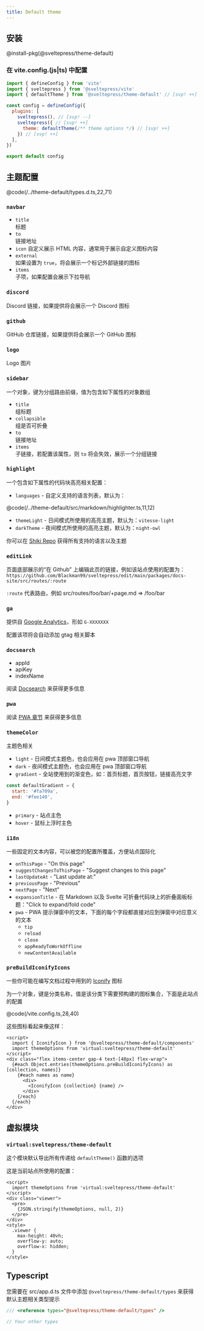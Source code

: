 ```yaml
---
title: Default theme
---
```


## 安装

@install-pkg(@sveltepress/theme-default)

### 在 vite.config.(js|ts) 中配置

```js title="vite.config.(js|ts)"
import { defineConfig } from 'vite'
import { sveltepress } from '@sveltepress/vite'
import { defaultTheme } from '@sveltepress/theme-default' // [svp! ++]

const config = defineConfig({
  plugins: [
    sveltepress(), // [svp! --]
    sveltepress({ // [svp! ++]
      theme: defaultTheme(/** theme options */) // [svp! ++]
    }) // [svp! ++]
  ],
})

export default config
```

## 主题配置

@code(/../theme-default/types.d.ts,22,71)

### `navbar`

* `title`  
  标题
* `to`  
  链接地址
* `icon`
  自定义展示 HTML 内容，通常用于展示自定义图标内容
* `external`  
  如果设置为 `true`，将会展示一个标记外部链接的图标
* `items`  
  子项，如果配置会展示下拉导航

### `discord`
Discord 链接，如果提供将会展示一个 Discord 图标

### `github`
GitHub 仓库链接，如果提供将会展示一个 GitHub 图标

### `logo`

Logo 图片 

### `sidebar`

一个对象，键为分组路由前缀，值为包含如下属性的对象数组

* `title`  
  组标题
* `collapsible`  
  组是否可折叠
* `to`  
  链接地址
* `items`  
  子链接，若配置该属性，则 `to` 将会失效，展示一个分组链接

### `highlight`

一个包含如下属性的代码块高亮相关配置：

* `languages` - 自定义支持的语言列表，默认为：

@code(/../theme-default/src/markdown/highlighter.ts,11,12)

* `themeLight` - 日间模式所使用的高亮主题，默认为：`vitesse-light`
* `darkTheme` - 夜间模式所使用的高亮主题，默认为：`night-owl`

你可以在 [Shiki Repo](https://github.com/shikijs/shiki) 获得所有支持的语言以及主题

### `editLink`

页面底部展示的“在 Github” 上编辑此页的链接，例如该站点使用的配置为：`https://github.com/Blackman99/sveltepress/edit/main/packages/docs-site/src/routes/:route`

`:route` 代表路由，例如 src/routes/foo/bar/+page.md => /foo/bar

### `ga`

提供自 [Google Analytics](https://analytics.google.com/)，形如 `G-XXXXXXX`

配置该项将会自动添加 gtag 相关脚本

### `docsearch`

* appId
* apiKey
* indexName

阅读 [Docsearch](https://docsearch.algolia.com/) 来获得更多信息

### `pwa`

阅读 [PWA 章节](/guide/default-theme/pwa/) 来获得更多信息

### `themeColor`

主题色相关

* `light` - 日间模式主题色，也会应用在 pwa 顶部窗口导航
* `dark` - 夜间模式主题色，也会应用在 pwa 顶部窗口导航
* `gradient` - 全站使用到的渐变色，如：首页标题，首页按钮，链接高亮文字
```js
const defaultGradient = {
  start: '#fa709a',
  end: '#fee140',
}
```
* `primary` - 站点主色
* `hover` - 鼠标上浮时主色

### `i18n`

一些固定的文本内容，可以被您的配置所覆盖，方便站点国际化

* `onThisPage` - "On this page"
* `suggestChangesToThisPage` - "Suggest changes to this page"
* `lastUpdateAt` - "Last update at:"
* `previousPage` - "Previous"
* `nextPage` - "Next"
* `expansionTitle` - 在 Markdown 以及 Svelte 可折叠代码块上的折叠面板标题："Click to expand/fold code"
* `pwa` - PWA 提示弹窗中的文本，下面的每个字段都直接对应到弹窗中对应意义的文本 
  * `tip`
  * `reload`
  * `close`
  * `appReadyToWorkOffline`
  * `newContentAvailable`

### `preBuildIconifyIcons`
一些你可能在编写文档过程中用到的 [Iconify](https://iconify.design/) 图标

为一个对象，键是分类名称，值是该分类下需要预构建的图标集合，下面是此站点的配置

@code(/vite.config.ts,28,40)

这些图标看起来像这样：
```svelte live
<script>
  import { IconifyIcon } from '@sveltepress/theme-default/components'
  import themeOptions from 'virtual:sveltepress/theme-default'
</script>
<div class="flex items-center gap-4 text-[48px] flex-wrap">
  {#each Object.entries(themeOptions.preBuildIconifyIcons) as [collection, names]}
    {#each names as name}
      <div>
        <IconifyIcon {collection} {name} />
      </div>
    {/each}
  {/each}
</div>
```
## 虚拟模块

### `virtual:sveltepress/theme-default`

这个模块默认导出所有传递给 `defaultTheme()` 函数的选项

这是当前站点所使用的配置：

```svelte live
<script>
  import themeOptions from 'virtual:sveltepress/theme-default'
</script>
<div class="viewer">
  <pre>
    {JSON.stringify(themeOptions, null, 2)}
  </pre>
</div>
<style>
  .viewer {
    max-height: 40vh;
    overflow-y: auto;
    overflow-x: hidden;
  }
</style>
```

## Typescript

您需要在 src/app.d.ts 文件中添加 `@sveltepress/theme-default/types` 来获得默认主题相关类型提示

```ts title="/src/app.d.ts"
/// <reference types="@sveltepress/theme-default/types" />

// Your other types
```
